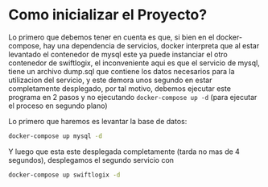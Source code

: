 # Como inicializar el Proyecto?
Lo primero que debemos tener en cuenta es que, si bien en el docker-compose, hay una dependencia de servicios, docker interpreta que al estar levantado el contenedor de mysql
este ya puede instanciar el otro contenedor de swiftlogix, el inconveniente aqui es que el servicio de mysql, tiene un archivo dump.sql que contiene los datos
necesarios para la utilizacion del servicio, y este demora unos segundo en estar completamente desplegado, por tal motivo, debemos ejecutar este programa en 2 pasos
y no ejecutando `docker-compose up -d` (para ejecutar el proceso en segundo plano)

Lo primero que haremos es levantar la base de datos:
```bash
docker-compose up mysql -d
```
Y luego que esta este desplegada completamente (tarda no mas de 4 segundos), desplegamos el segundo servicio con 

```bash
docker-compose up swiftlogix -d
```